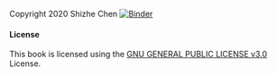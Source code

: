 Copyright 2020 Shizhe Chen 
[![Binder](https://mybinder.org/badge_logo.svg)](https://mybinder.org/v2/gh/ChenShizhe/StatDataScience/master)


#### License

This book is licensed using the [GNU GENERAL PUBLIC LICENSE v3.0](https://www.gnu.org/licenses/gpl-3.0.en.html) License.
